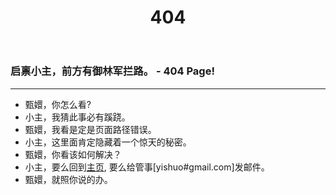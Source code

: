﻿---
title: 404 
layout: page
---

### 启禀小主，前方有御林军拦路。  - 404 Page!

---

+ 甄嬛，你怎么看?
+ 小主，我猜此事必有蹊跷。
+ 甄嬛，我看是定是页面路径错误。
+ 小主，这里面肯定隐藏着一个惊天的秘密。
+ 甄嬛，你看该如何解决？
+ 小主，要么回到[主页](/), 要么给管事[yishuo#gmail.com]发邮件。
+ 甄嬛，就照你说的办。

